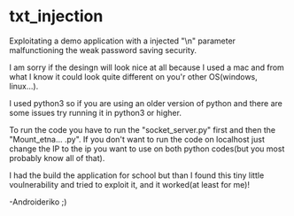 # txt_injection
Exploitating a demo application with a injected "\n" parameter malfunctioning the weak password saving security.

I am sorry if the desingn will look nice at all because I used a mac and from what I know it could
look quite different on you'r other OS(windows, linux...).

I used python3 so if you are using an older version of python and there are some issues try running it
in python3 or higher.

To run the code you have to run the "socket_server.py" first and then the "Mount_etna... .py".
If you don't want to run the code on localhost just change the IP to the ip you want to use on both python codes(but
you most probably know all of that).

I had the build the application for school but than I found this tiny little voulnerability and tried to exploit it, and
it worked(at least for me)!

-Androideriko ;)
